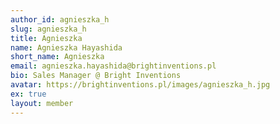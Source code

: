 ```yaml
---
author_id: agnieszka_h
slug: agnieszka_h
title: Agnieszka
name: Agnieszka Hayashida
short_name: Agnieszka
email: agnieszka.hayashida@brightinventions.pl
bio: Sales Manager @ Bright Inventions
avatar: https://brightinventions.pl/images/agnieszka_h.jpg
ex: true
layout: member
---
```


